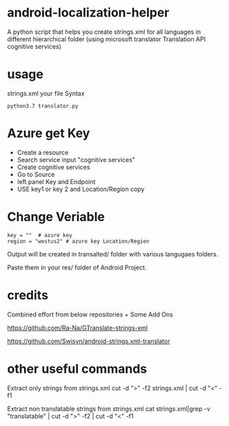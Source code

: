 # android-localization-helper
A python script that helps you create strings.xml for all languages in different hierarchical folder (using microsoft translator Translation API cognitive services) 

# usage
strings.xml your file
Syntax

```
python3.7 translator.py
```

# Azure get Key

  - Create a resource
  - Search service input "cognitive services"
  - Create cognitive services
  - Go to Source
  - left panel Key and Endpoint
  - USE key1 or key 2 and Location/Region copy

# Change Veriable

```
key = ""  # azure key
region = "westus2" # azure key Location/Region
```

Output will be created in transalted/ folder with various langugaes folders.

Paste them in your res/ folder of Android Project.

# credits

Combined effort from below repositories + Some Add Ons 

https://github.com/Ra-Na/GTranslate-strings-xml

https://github.com/Swisyn/android-strings.xml-translator


# other useful commands

Extract only strings from strings.xml
cut -d ">" -f2 strings.xml | cut -d "<" -f1

Extract non translatable strings from strings.xml
cat strings.xml|grep -v "translatable" | cut -d ">" -f2  | cut -d "<" -f1


